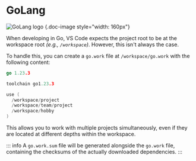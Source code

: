 # GoLang

![GoLang logo](/icons/golang.svg) {.doc-image style="width: 160px"}

When developing in Go, VS Code expects the project root to be at the workspace root
*(e.g., `/workspace`)*.
However, this isn't always the case.

To handle this, you can create a `go.work` file at `/workspace/go.work` with the
following content:

```go
go 1.23.3

toolchain go1.23.3

use (
  /workspace/project
  /workspace/team/project
  /workspace/hobby
)
```

This allows you to work with multiple projects simultaneously, even if they are located
at different depths within the workspace.

::: info
A `go.work.sum` file will be generated alongside the `go.work` file, containing the
checksums of the actually downloaded dependencies.
:::
